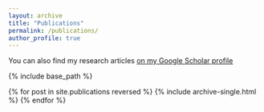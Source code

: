 ```yaml
---
layout: archive
title: "Publications"
permalink: /publications/
author_profile: true
---
```


You can also find my research articles [on my Google Scholar profile](https://scholar.google.com/citations?user=YStWLX8AAAAJ&hl=en)

{% include base_path %}

{% for post in site.publications reversed %}
  {% include archive-single.html %}
{% endfor %}
